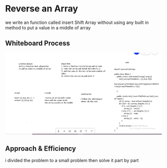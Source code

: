 # Reverse an Array

we write an function called insert Shift Array without using any built in method to put a value in a middle of array

## Whiteboard Process

![Reverse](cc2.PNG)

## Approach & Efficiency

 i divided the problem to a small problem then solve it part by part